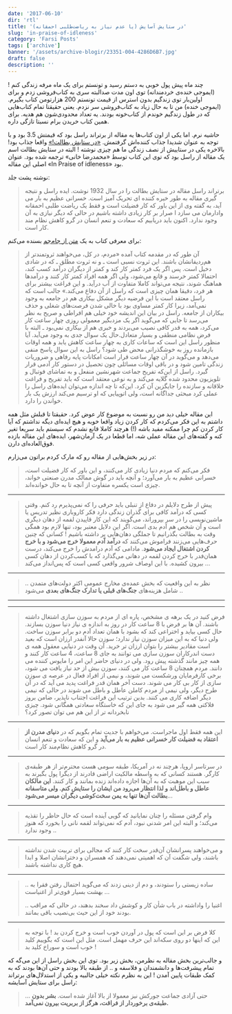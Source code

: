 ```yaml
---
date: '2017-06-10'
dir: 'rtl'
title: 'در ستایش آسایش (یا عدم نیاز به ریاضت‌طلبی احمقانه)'
slug: 'in-praise-of-idleness'
category: 'Farsi Posts'
tags: ['archive']
banner: '/assets/archive-blogir/23351-004-4286D6B7.jpg'
draft: false
description: ''
---
```


چند ماه پیش پول خوبی به دستم رسید و تونستم برای یک ماه مرفه زندگی کنم ! (ایموجی خنده‌ی خردمندانه) توی اون مدت صدالبته سری به کتاب‌فروشی زدم و برای اولین‌بار توی زندگیم بدون استرس از قیمت تونستم 200 هزارتومن کتاب بگیرم. (ایموجی خنده) من تا به حال زیاد به کتاب‌فروشی سر نزدم. یعنی حقیقتا تمام کتاب‌هایی که در طول زندگیم خوندم از کتاب‌خونه بودند. یه تعداد محدودی‌شون هم هدیه. برای همین کتاب خریدن برام نسبتا تازگی داره.

حاشیه نرم. اما یکی از اون کتاب‌ها یه مقاله از برتراند راسل بود که قیمتش 3.5 بود و با توجه به عنوان شدیدا جذاب کننده‌اش گرفتمش. [«در ستایش بطالت!»](https://www.goodreads.com/review/show?id=1705836679) واقعا جذاب بود!‌ بالاخره یکی در ستاییش از نصف زندگی ما هم چیزی نوشته !‌ البته در ستایش بطالت اسم یک مقاله از راسل بود که توی این کتاب توسط «محمدرضا خانی» ترجمه شده بود. عنوان اصلی این مقاله «In Praise of idleness» بود.

نوشته پشت جلد:

> برتراند راسل مقاله در ستایش بطالت را در سال 1932 نوشت. ایده راسل و نتیجه گیری مقاله به طور خیره کننده ای تحریک آمیز است. خسرانی عظیم به بار می آید، به گفته وی از این باور که کار فضیلت است و فقط یک ریاضت طلبی احمقانه وادارمان می سازد ا صرار بر کار زیادی داشته باشیم در حالی که دیگر نیازی به آن وجود ندارد. اکنون باید دریابیم که سعادت و تنعم انسان در گرو کاهش نظام مند کار است.

برای معرفی کتاب به یک [متن از جام‌جم](http://press.jamejamonline.ir/Newspreview/1873159040371725844) بسنده می‌کنم:

> آن طور که در مقدمه کتاب آمده «مردم، در کل، می‌خواهند ثروتمندتر از هم‌ردیفانشان باشند. این ثروت نسبی است ـ و نه ثروت مطلق ـ که در شادی دخیل است. پس اگر یک فرد کمتر کار کند و کمتر از دیگران درآمد کسب کند، احتمالا کمتر خرسند و قانع می‌شود، ولی اگر همه افراد کمتر کار کنند و درآمدها هماهنگ شوند، نتیجه می‌تواند کاملا متفاوت از آب درآید. و این فراغت بیشتر برای هر فرد، دقیقا همان چیزی است که راسل از آن دفاع می‌کند.» جالب است که راسل معتقد است با این فرضیه دیگر مشکل بیکاری هم در جامعه به وجود نمی‌آمد، زیرا کار کمتر مساوی بود با خالی شدن فرصت‌های شغلی و حذف بیکاران از جامعه. راسل در بیان این اندیشه خود خیلی هم افراطی و صریح به نظر می‌رسد تا جایی که می‌گوید اگر یک مزدبگیر معمولی روزی چهار ساعت کار می‌کرد، همه به قدر کافی نصیب می‌بردند و خبری هم از بیکاری نمی‌بود ـ البته با فرض نظامی منطقی و بسیار متعادل.حال یک سوال جدی به وجود می‌آید. آیا منظور راسل این است که ساعات کاری به چهار ساعت کاهش یابد و همه اوقات بازمانده روز به خوشگذرانی محض طی شود؟ راسل به این سوال پاسخ منفی می‌دهد و می‌گوید در آن چهار ساعت قرار است امکانات پایه رفاهی و ضروریات زندگی تامین شود و در باقی اوقات مسائلی چون تحصیل در دستور کار آدمی قرار گیرد. راسل از این‌که تفریح جماعت شهرنشین منفعل و به تماشای فوتبال و تلویزیون محدود شده گلایه می‌کند و به نوعی معتقد است که باید تفریح و فراغت خلاقانه و سازنده را جایگزین آن کرد. این‌که تا چه اندازه می‌توان ایده‌های راسل را عملی کرد مبحثی جداگانه است، ولی اتوپیایی که او ترسیم می‌کند ارزش یک بار خواندن را دارد.

این مقاله خیلی دید من رو نسبت به موضوع کار عوض کرد. حقیقتا تا قبلش مثل همه داشتم به این فکر می‌کردم که کار کردن زیاد واقعا خوبه و هیچ ایده‌ای دیگه نداشتم که آیا کار کردن کم چرا ممکنه مفید باشه‌ (!) هرچند کاملا قانع نشدم که سیستم باید سریعا تغیر کنه و گفته‌های این مقاله عملی شه، اما قطعا در یک آرمان‌شهر، ایده‌های این مقاله بازده فوق‌العاده‌ای دارن.

در زیر بخش‌هایی از مقاله رو که مارک کردم براتون می‌زارم:

> فکر می‌کنم که مردم دنیا زیادی کار می‌کنند، و این باور که کار فضیلت است، خسرانی عظیم به بار می‌آورد؛ و آنچه باید در گوش ممالک مدرن صنعتی خواند، چیزی است یکسره متفاوت از آنچه تا به حال خوانده‌اند.

---

> پیش از طرح دلایلم در دفاع از تنبلی باید حرفی را که نمی‌پذیرم رد کنم. وقتی کسی که درآمد کافی برای گذران زندگی دارد فکر کاروباری نظیر تدریس یا ماشین‌نویسی را در سر بپروراند، می‌گویند که این کار قاپیدن لفمه از دهان دیگری است و آن شخص هم آدم بدی است. اگر این دلایل معتبر بود، تنها لازم بود همگی وقت به بطالت بگذرانیم تا جملگی دهان‌هایی پر داشته باشیم ! کسانی که چنین حرف‌هایی می‌زنند فراموش می‌کنند که **درآمد آدم معمولا خرج می‌شود و با خرج کردن اشتغال ایجاد می‌شود**. مادامی که آدم درامدش را خرج می‌کند، درست همان‌فدر با خرج کردن لقمه در دهانی می‌گذارد که با کسب‌کردن از دهان کسی بیرون کشیده. با این اوصاف شرور واقعی کسی است که پس‌انداز می‌کند ...

---

> .. نظر به این واقعیت که بخش عمده‌ی مخارج عمومی اکثر دولت‌های متمدن شامل هزینه‌های **جنگ‌های قبلی یا تدارک جنگ‌های بعدی** می‌شود ..

---

---

> فرض کنید در یک برهه ی مشخص، پاره ای از مردم به سوزن سازی اشتغال داشته باشند. آن ها بر فرض با 8 ساعت کار در روز به اندازه ی نیاز دنیا سوزن بسازند. حال کسی بیاید و اختراعی کند که بشود با همان تعداد آدم دو برابر سوزن ساخت. ولی دنیا که به این میزان سوزن نیاز ندارد؛ سوزن حالا آنفدر ارزان است که بعید است مقادیر بیشتر را بتوان ارزان تر خرید. آن وقت در دنیایی معقول همه ی دست اندرکاران سوزن سازی می توانند به جای 8 ساعت، 4 ساعت کار کنند و همه چیز مانند گذشته پیش رود. ولی در دنیای حاضر این امر را مایوس کننده می دانند. مردم همچنان 8 ساعت کار می کنند، سوزن بیش از حد نیاز یافت می شود، برخی کارفرمایان ورشکست می شوند، و نیمی از افراد فعال در عرصه ی سوزن سازی از کار بی کار می شوند. دست آخر همان قدر فراغت پدید می آید که در آن طرح دیگر، ولی نیمی از مردم کاملن عاطل و باطل می شوند در حالی که نیمی دیگر اضافه کاری می کنند. بدین ترتیب این فراغت اجتناب ناپذیر، ضامن بروز فلاکتی همه گیر می شود به جای این که خاستگاه سعادتی همگانی شود. چیزی نابخردانه تر از این هم می توان تصور کرد؟

---

> این همه فقط اول ماجراست. می‌خواهم با جدیت تمام بگویم که در **دنیای مدرن از اعتقاد به فضیلت کار خسرانی عظیم به بار می‌آید** و این که سعادت و تنعم انسان در گرو کاهش نظام‌مند کار است.

---

> در سرتاسر اروپا، هرچند نه در آمریکا، طبقه سومی هست محترم‌تر از هر طبقه‌ی کارگر. هستند کسانی که به واسطه مالکیت اراضی قادرند از دیگرا پول بگیرند به سبب این موهبت که به آن‌ها اجازه داده‌اند زنده بمانند و کار کنند. **این مالکان عاطل و باطل‌اند و لذا انتظار می‌رود من ایشان را ستایش کنم. ولی متاسفانه بطالت آن‌ها تنها به یمن سخت‌کوشی دیگران میسر می‌شود**...

---

> وام گرفتن مسئله را چنان نمایانید که گویی آینده است که حال حاظر را تقذیه می‌کند؛ و البته این امر شدنی نبود، آدم که نمی‌تواند لقمه نانی را بخورد که هنوز وجود ندارد ..

---

> و می‌خواهند پسرانشان آن‌قدر سخت کار کنند که مجالی برای تربیت شدن نداشته باشند، ولی شگفت آن که اهمیتی نمی‌دهند که همسران و دخترانشان اصلا و ابدا هیچ کاری نداشته باشند.

---

> .. ساده زیستی را ستودند، و دم از دینی زدند که می‌گوید احتمال رفتن فقرا به بهشت بسیار قوی‌تر از اغنیاست ...
>
> .. اغنیا را واداشته در باب شأن کار و کوشش داد سخند بدهند، در حالی که مراقب بودند خود از این حیث بی‌نصیب باقی بمانند.

---

> کلا فرض بر این است که پول در آوردن خوب است و خرج کردن بد !‌ با توجه به این که اینها دو روی سکه‌اند این حرف مهمل است. مثل این است که بگوییم کلید خوب است و سوراخ کلید بد !

و جالب‌ترین بخش مقاله به نظرمن، بخش زیر بود. توی این بخش راسل از این می‌گه که تمام پیشرفت‌ها و دانشمندان و فلاسفه و .. از طبقه بالا بودند و حتی آن‌ها بودند که به کمک طبقات پایین آمدن ! این به نظرم نکته خیلی جالبیه و یکی از استدلال‌های برتراند راسل برای ستایش آسایشه:

> ... حتی آزادی جماعت جورکش نیز معمولا از بالا آغاز شده است. **بشر بدون طبقه‌ی برخوردار از فراقت، هرگز از بربریت بیرون نمی‌آمد.**
